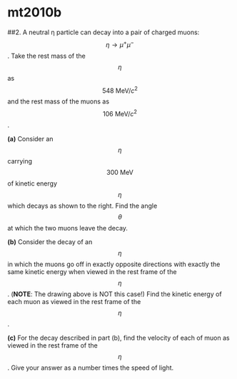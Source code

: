 # mt2010b

##2.
A neutral η particle can decay into a pair of charged muons: $$\eta\to\mu^+\mu^-$$. Take the rest mass of the $$\eta$$ as $$548\:\text{MeV}/c^2$$ and the rest mass of the muons as $$106\:\text{MeV}/c^2$$.

**(a)** Consider an $$\eta$$ carrying $$300\:\text{MeV}$$ of kinetic energy $$\eta$$ which decays as shown to the right. Find the angle $$\theta$$ at which the two muons leave the decay.

**(b)** Consider the decay of an $$\eta$$ in which the muons go off in exactly opposite directions with exactly the same kinetic energy when viewed in the rest frame of the $$\eta$$. (**NOTE**: The drawing above is NOT this case!) Find the kinetic energy of each muon as viewed in the rest frame of the $$\eta$$.

**(c)** For the decay described in part (b), find the velocity of each of muon as viewed in the rest frame of the $$\eta$$. Give your answer as a number times the speed of light.